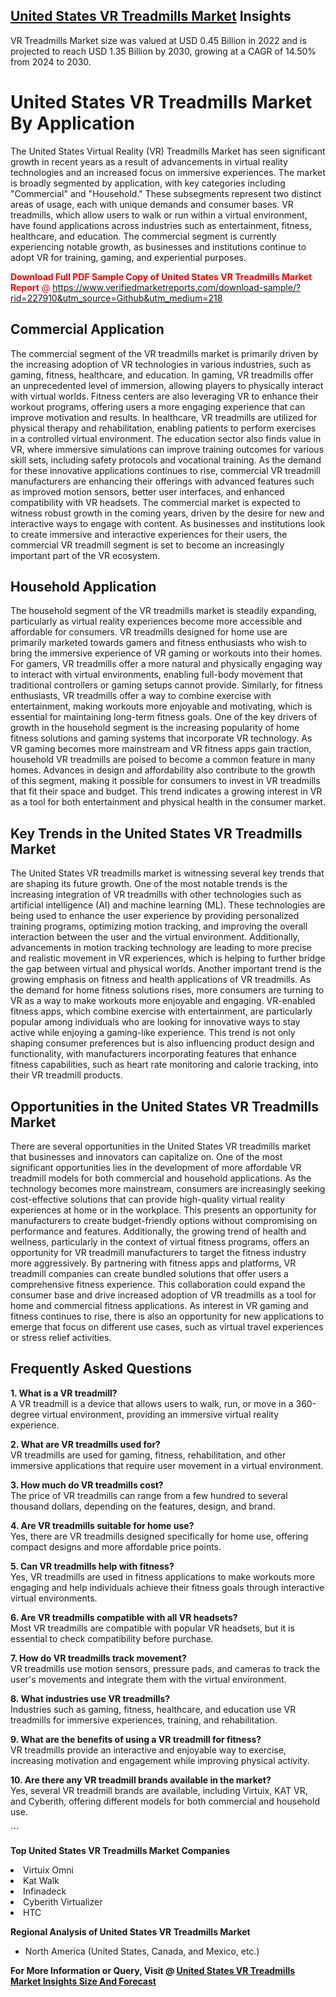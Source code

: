 <h2><a href="https://www.verifiedmarketreports.com/download-sample/?rid=227910&amp;utm_source=Github&amp;utm_medium=218" target="_blank">United States VR Treadmills Market</a> Insights</h2><p>VR Treadmills Market size was valued at USD 0.45 Billion in 2022 and is projected to reach USD 1.35 Billion by 2030, growing at a CAGR of 14.50% from 2024 to 2030.</p><p> <h1>United States VR Treadmills Market By Application</h1> <p>The United States Virtual Reality (VR) Treadmills Market has seen significant growth in recent years as a result of advancements in virtual reality technologies and an increased focus on immersive experiences. The market is broadly segmented by application, with key categories including "Commercial" and "Household." These subsegments represent two distinct areas of usage, each with unique demands and consumer bases. VR treadmills, which allow users to walk or run within a virtual environment, have found applications across industries such as entertainment, fitness, healthcare, and education. The commercial segment is currently experiencing notable growth, as businesses and institutions continue to adopt VR for training, gaming, and experiential purposes. <p><span class=""><span style="color: #ff0000;"><strong>Download Full PDF Sample Copy of United States VR Treadmills Market Report</strong> @ </span><a href="https://www.verifiedmarketreports.com/download-sample/?rid=227910&amp;utm_source=Github&amp;utm_medium=218" target="_blank">https://www.verifiedmarketreports.com/download-sample/?rid=227910&amp;utm_source=Github&amp;utm_medium=218</a></span></p></p> <h2>Commercial Application</h2> <p>The commercial segment of the VR treadmills market is primarily driven by the increasing adoption of VR technologies in various industries, such as gaming, fitness, healthcare, and education. In gaming, VR treadmills offer an unprecedented level of immersion, allowing players to physically interact with virtual worlds. Fitness centers are also leveraging VR to enhance their workout programs, offering users a more engaging experience that can improve motivation and results. In healthcare, VR treadmills are utilized for physical therapy and rehabilitation, enabling patients to perform exercises in a controlled virtual environment. The education sector also finds value in VR, where immersive simulations can improve training outcomes for various skill sets, including safety protocols and vocational training. As the demand for these innovative applications continues to rise, commercial VR treadmill manufacturers are enhancing their offerings with advanced features such as improved motion sensors, better user interfaces, and enhanced compatibility with VR headsets. The commercial market is expected to witness robust growth in the coming years, driven by the desire for new and interactive ways to engage with content. As businesses and institutions look to create immersive and interactive experiences for their users, the commercial VR treadmill segment is set to become an increasingly important part of the VR ecosystem.</p> <h2>Household Application</h2> <p>The household segment of the VR treadmills market is steadily expanding, particularly as virtual reality experiences become more accessible and affordable for consumers. VR treadmills designed for home use are primarily marketed towards gamers and fitness enthusiasts who wish to bring the immersive experience of VR gaming or workouts into their homes. For gamers, VR treadmills offer a more natural and physically engaging way to interact with virtual environments, enabling full-body movement that traditional controllers or gaming setups cannot provide. Similarly, for fitness enthusiasts, VR treadmills offer a way to combine exercise with entertainment, making workouts more enjoyable and motivating, which is essential for maintaining long-term fitness goals. One of the key drivers of growth in the household segment is the increasing popularity of home fitness solutions and gaming systems that incorporate VR technology. As VR gaming becomes more mainstream and VR fitness apps gain traction, household VR treadmills are poised to become a common feature in many homes. Advances in design and affordability also contribute to the growth of this segment, making it possible for consumers to invest in VR treadmills that fit their space and budget. This trend indicates a growing interest in VR as a tool for both entertainment and physical health in the consumer market.</p> <h2>Key Trends in the United States VR Treadmills Market</h2> <p>The United States VR treadmills market is witnessing several key trends that are shaping its future growth. One of the most notable trends is the increasing integration of VR treadmills with other technologies such as artificial intelligence (AI) and machine learning (ML). These technologies are being used to enhance the user experience by providing personalized training programs, optimizing motion tracking, and improving the overall interaction between the user and the virtual environment. Additionally, advancements in motion tracking technology are leading to more precise and realistic movement in VR experiences, which is helping to further bridge the gap between virtual and physical worlds. Another important trend is the growing emphasis on fitness and health applications of VR treadmills. As the demand for home fitness solutions rises, more consumers are turning to VR as a way to make workouts more enjoyable and engaging. VR-enabled fitness apps, which combine exercise with entertainment, are particularly popular among individuals who are looking for innovative ways to stay active while enjoying a gaming-like experience. This trend is not only shaping consumer preferences but is also influencing product design and functionality, with manufacturers incorporating features that enhance fitness capabilities, such as heart rate monitoring and calorie tracking, into their VR treadmill products.</p> <h2>Opportunities in the United States VR Treadmills Market</h2> <p>There are several opportunities in the United States VR treadmills market that businesses and innovators can capitalize on. One of the most significant opportunities lies in the development of more affordable VR treadmill models for both commercial and household applications. As the technology becomes more mainstream, consumers are increasingly seeking cost-effective solutions that can provide high-quality virtual reality experiences at home or in the workplace. This presents an opportunity for manufacturers to create budget-friendly options without compromising on performance and features. Additionally, the growing trend of health and wellness, particularly in the context of virtual fitness programs, offers an opportunity for VR treadmill manufacturers to target the fitness industry more aggressively. By partnering with fitness apps and platforms, VR treadmill companies can create bundled solutions that offer users a comprehensive fitness experience. This collaboration could expand the consumer base and drive increased adoption of VR treadmills as a tool for home and commercial fitness applications. As interest in VR gaming and fitness continues to rise, there is also an opportunity for new applications to emerge that focus on different use cases, such as virtual travel experiences or stress relief activities.</p> <h2>Frequently Asked Questions</h2> <p><strong>1. What is a VR treadmill?</strong><br> A VR treadmill is a device that allows users to walk, run, or move in a 360-degree virtual environment, providing an immersive virtual reality experience.</p> <p><strong>2. What are VR treadmills used for?</strong><br> VR treadmills are used for gaming, fitness, rehabilitation, and other immersive applications that require user movement in a virtual environment.</p> <p><strong>3. How much do VR treadmills cost?</strong><br> The price of VR treadmills can range from a few hundred to several thousand dollars, depending on the features, design, and brand.</p> <p><strong>4. Are VR treadmills suitable for home use?</strong><br> Yes, there are VR treadmills designed specifically for home use, offering compact designs and more affordable price points.</p> <p><strong>5. Can VR treadmills help with fitness?</strong><br> Yes, VR treadmills are used in fitness applications to make workouts more engaging and help individuals achieve their fitness goals through interactive virtual environments.</p> <p><strong>6. Are VR treadmills compatible with all VR headsets?</strong><br> Most VR treadmills are compatible with popular VR headsets, but it is essential to check compatibility before purchase.</p> <p><strong>7. How do VR treadmills track movement?</strong><br> VR treadmills use motion sensors, pressure pads, and cameras to track the user's movements and integrate them with the virtual environment.</p> <p><strong>8. What industries use VR treadmills?</strong><br> Industries such as gaming, fitness, healthcare, and education use VR treadmills for immersive experiences, training, and rehabilitation.</p> <p><strong>9. What are the benefits of using a VR treadmill for fitness?</strong><br> VR treadmills provide an interactive and enjoyable way to exercise, increasing motivation and engagement while improving physical activity.</p> <p><strong>10. Are there any VR treadmill brands available in the market?</strong><br> Yes, several VR treadmill brands are available, including Virtuix, KAT VR, and Cyberith, offering different models for both commercial and household use.</p> ```</p><p><strong>Top United States VR Treadmills Market Companies</strong></p><div data-test-id=""><p><li>Virtuix Omni</li><li> Kat Walk</li><li> Infinadeck</li><li> Cyberith Virtualizer</li><li> HTC</li></p><div><strong>Regional Analysis of&nbsp;United States VR Treadmills Market</strong></div><ul><li dir="ltr"><p dir="ltr">North America&nbsp;(United States, Canada, and Mexico, etc.)</p></li></ul><p><strong>For More Information or Query, Visit @&nbsp;</strong><strong><a href="https://www.verifiedmarketreports.com/product/vr-treadmills-market/?utm_source=Github&amp;utm_medium=218" target="_blank">United States VR Treadmills Market Insights Size And Forecast</a></strong></p></div>
